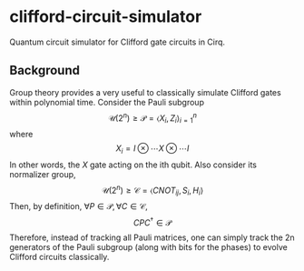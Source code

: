 # clifford-circuit-simulator
Quantum circuit simulator for Clifford gate circuits in Cirq.

## Background 
Group theory provides a very useful to classically simulate Clifford gates within polynomial time. Consider the Pauli subgroup   $$\mathcal U(2^n) \geq \mathcal P = \langle X_i, Z_i \rangle_{i=1}^n$$ where $$X_i = I \otimes \cdots X \otimes \cdots I$$ In other words, the $X$ gate acting on the ith qubit. Also consider its normalizer group, 
$$\mathcal U(2^n) \geq \mathcal C = \langle CNOT_{ij}, S_i, H_i \rangle$$
Then, by definition, $\forall P \in \mathcal P, \forall C \in \mathcal C$, 
$$CPC^{\dagger} \in \mathcal P $$
Therefore, instead of tracking all Pauli matrices, one can simply track the 2n generators of the Pauli subgroup (along with bits for the phases) to evolve Clifford circuits classically.
